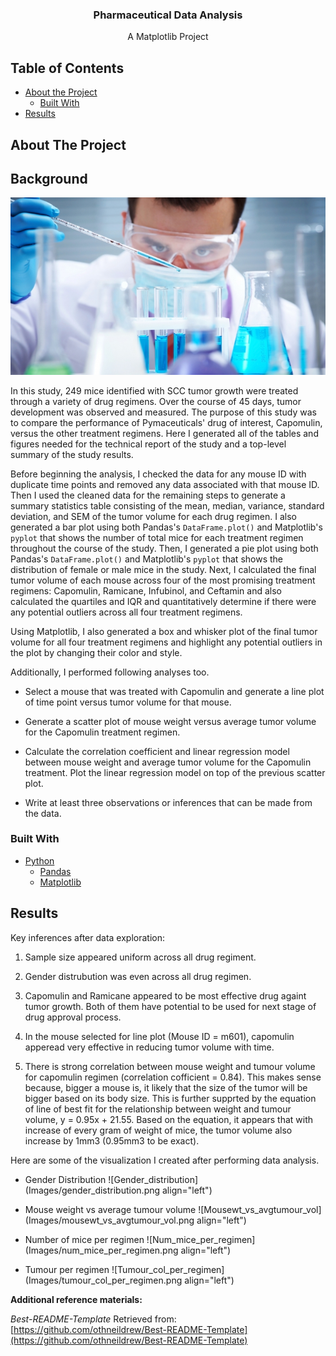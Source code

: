 
<p align="center">
  <h3 align="center">Pharmaceutical Data Analysis</h3>
  <p align="center">
    A Matplotlib Project
    <br />
  </p>
</p>


<!-- TABLE OF CONTENTS -->
## Table of Contents

* [About the Project](#about-the-project)
  * [Built With](#built-with)
* [Results](#results)


<!-- ABOUT THE PROJECT -->
## About The Project
## Background

![Laboratory](Images/Laboratory.jpg)

In this study, 249 mice identified with SCC tumor growth were treated through a variety of drug regimens. Over the course of 45 days, tumor development was observed and measured. The purpose of this study was to compare the performance of Pymaceuticals' drug of interest, Capomulin, versus the other treatment regimens. Here I generated all of the tables and figures needed for the technical report of the study and a top-level summary of the study results.

Before beginning the analysis, I checked the data for any mouse ID with duplicate time points and removed any data associated with that mouse ID. Then I used the cleaned data for the remaining steps to generate a summary statistics table consisting of the mean, median, variance, standard deviation, and SEM of the tumor volume for each drug regimen. I also generated a bar plot using both Pandas's `DataFrame.plot()` and Matplotlib's `pyplot` that shows  the number of total mice for each treatment regimen throughout the course of the study. Then, I generated a pie plot using both Pandas's `DataFrame.plot()` and Matplotlib's `pyplot` that shows the distribution of female or male mice in the study. Next, I calculated the final tumor volume of each mouse across four of the most promising treatment regimens: Capomulin, Ramicane, Infubinol, and Ceftamin and also calculated the quartiles and IQR and quantitatively determine if there were any potential outliers across all four treatment regimens.

Using Matplotlib, I also generated a box and whisker plot of the final tumor volume for all four treatment regimens and highlight any potential outliers in the plot by changing their color and style.

Additionally, I performed following analyses too. 

* Select a mouse that was treated with Capomulin and generate a line plot of time point versus tumor volume for that mouse.

* Generate a scatter plot of mouse weight versus average tumor volume for the Capomulin treatment regimen.

* Calculate the correlation coefficient and linear regression model between mouse weight and average tumor volume for the Capomulin treatment. Plot the linear regression model on top of the previous scatter plot.

* Write at least three observations or inferences that can be made from the data. 

### Built With
* [Python](https://www.python.org/about/)
  * [Pandas](https://pandas.pydata.org/pandas-docs/stable/getting_started/index.html)
  * [Matplotlib](https://matplotlib.org/3.3.1/contents.html)


## Results
Key inferences after data exploration:

1. Sample size appeared uniform across all drug regiment.

2. Gender distrubution was even across all drug regimen.

3. Capomulin and Ramicane appeared to be most effective drug againt tumor growth. Both of them have potential to be used for next stage of drug approval process. 

4. In the mouse selected for line plot (Mouse ID = m601), capomulin apperead very effective in reducing tumor volume with time. 

5. There is strong correlation between mouse weight and tumour volume for capomulin regimen (correlation cofficient = 0.84). This makes sense because, bigger a mouse is, it likely that the size of the tumor will be bigger based on its body size. This is further supprted by the equation of line of best fit for the relationship between weight and tumour volume, y = 0.95x + 21.55. Based on the equation, it appears that with increase of every gram of weight of mice, the tumor volume also increase by 1mm3 (0.95mm3 to be exact).

Here are some of the visualization I created after performing data analysis.
* Gender Distribution
![Gender_distribution](Images/gender_distribution.png align="left")

* Mouse weight vs average tumour volume
![Mousewt_vs_avgtumour_vol](Images/mousewt_vs_avgtumour_vol.png align="left")

* Number of mice per regimen
![Num_mice_per_regimen](Images/num_mice_per_regimen.png align="left")

* Tumour per regimen
![Tumour_col_per_regimen](Images/tumour_col_per_regimen.png align="left")

**Additional reference materials:**

_Best-README-Template_ Retrieved from: [https://github.com/othneildrew/Best-README-Template](https://github.com/othneildrew/Best-README-Template)







